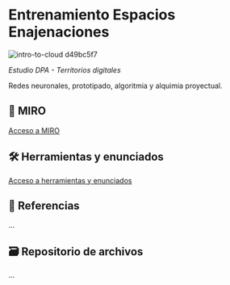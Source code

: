 # Entrenamiento Espacios Enajenaciones

![intro-to-cloud d49bc5f7](archivos/intro.gif)

*Estudio DPA - Territorios digitales*

Redes neuronales, prototipado, algoritmia y alquimia proyectual.


## 📌 MIRO
[Acceso a MIRO](https://miro.com/)

## 🛠️ Herramientas y enunciados
[Acceso a herramientas y enunciados](/semanas/README.md)

## 🧨 Referencias
...

## 🗃️ Repositorio de archivos
...


